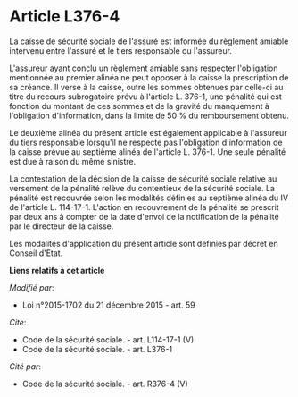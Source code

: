 # Article L376-4

La caisse de sécurité sociale de l'assuré est informée du règlement amiable intervenu entre l'assuré et le tiers responsable
ou l'assureur. 

L'assureur ayant conclu un règlement amiable sans respecter l'obligation mentionnée au premier alinéa ne peut opposer à la
caisse la prescription de sa créance. Il verse à la caisse, outre les sommes obtenues par celle-ci au titre du recours
subrogatoire prévu à l'article L. 376-1, une pénalité qui est fonction du montant de ces sommes et de la gravité du
manquement à l'obligation d'information, dans la limite de 50 % du remboursement obtenu. 

Le deuxième alinéa du présent article est également applicable à l'assureur du tiers responsable lorsqu'il ne respecte pas
l'obligation d'information de la caisse prévue au septième alinéa de l'article L. 376-1. Une seule pénalité est due à raison
du même sinistre. 

La contestation de la décision de la caisse de sécurité sociale relative au versement de la pénalité relève du contentieux de
la sécurité sociale. La pénalité est recouvrée selon les modalités définies au septième alinéa du IV de l'article L.
114-17-1. L'action en recouvrement de la pénalité se prescrit par deux ans à compter de la date d'envoi de la notification de
la pénalité par le directeur de la caisse. 

Les modalités d'application du présent article sont définies par décret en Conseil d'Etat.

**Liens relatifs à cet article**

_Modifié par_:

  - Loi n°2015-1702 du 21 décembre 2015 - art. 59

_Cite_:

  - Code de la sécurité sociale. - art. L114-17-1 (V)
  - Code de la sécurité sociale. - art. L376-1

_Cité par_:

  - Code de la sécurité sociale. - art. R376-4 (V)
